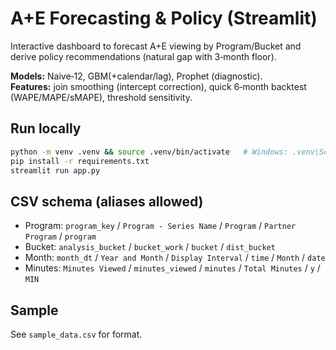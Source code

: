 # A+E Forecasting & Policy (Streamlit)

Interactive dashboard to forecast A+E viewing by Program/Bucket and derive policy recommendations (natural gap with 3‑month floor).

**Models:** Naive‑12, GBM(+calendar/lag), Prophet (diagnostic).  
**Features:** join smoothing (intercept correction), quick 6‑month backtest (WAPE/MAPE/sMAPE), threshold sensitivity.

## Run locally
```bash
python -m venv .venv && source .venv/bin/activate   # Windows: .venv\Scripts\activate
pip install -r requirements.txt
streamlit run app.py
```

## CSV schema (aliases allowed)
- Program: `program_key` / `Program - Series Name` / `Program` / `Partner Program` / `program`
- Bucket: `analysis_bucket` / `bucket_work` / `bucket` / `dist_bucket`
- Month:  `month_dt` / `Year and Month` / `Display Interval` / `time` / `Month` / `date`
- Minutes: `Minutes Viewed` / `minutes_viewed` / `minutes` / `Total Minutes` / `y` / `MIN`

## Sample
See `sample_data.csv` for format.
